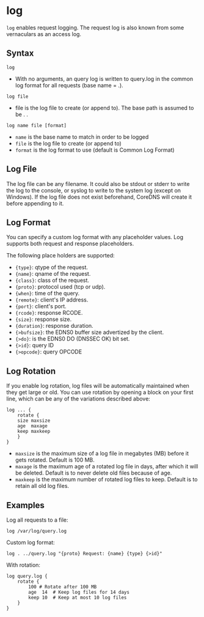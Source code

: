 # log

`log` enables request logging. The request log is also known from some vernaculars as an access log.

## Syntax

~~~
log
~~~

* With no arguments, an query log is written to query.log in the common log format for all requests
    (base name = .).

~~~
log file
~~~

* file is the log file to create (or append to). The base path is assumed to be . .

~~~
log name file [format]
~~~

* `name` is the base name to match in order to be logged
* `file` is the log file to create (or append to)
* `format` is the log format to use (default is Common Log Format)

## Log File

The log file can be any filename. It could also be stdout or stderr to write the log to the console,
or syslog to write to the system log (except on Windows). If the log file does not exist beforehand,
CoreDNS will create it before appending to it.

## Log Format

You can specify a custom log format with any placeholder values. Log supports both request and
response placeholders.

The following place holders are supported:

* `{type}`: qtype of the request.
* `{name}`: qname of the request.
* `{class}`: class of the request.
* `{proto}`: protocol used (tcp or udp).
* `{when}`: time of the query.
* `{remote}`: client's IP address.
* `{port}`: client's port.
* `{rcode}`: response RCODE.
* `{size}`: response size.
* `{duration}`: response duration.
* `{>bufsize}`: the EDNS0 buffer size advertized by the client.
* `{>do}`: is the EDNS0 DO (DNSSEC OK) bit set.
* `{>id}`: query ID
* `{>opcode}`: query OPCODE


## Log Rotation

If you enable log rotation, log files will be automatically maintained when they get large or old.
You can use rotation by opening a block on your first line, which can be any of the variations
described above:

~~~
log ... {
    rotate {
    size maxsize
    age  maxage
    keep maxkeep
    }
}
~~~

* `maxsize` is the maximum size of a log file in megabytes (MB) before it gets rotated. Default is 100 MB.
* `maxage` is the maximum age of a rotated log file in days, after which it will be deleted. Default is to never delete old files because of age.
* `maxkeep` is the maximum number of rotated log files to keep. Default is to retain all old log files.

## Examples

Log all requests to a file:

~~~
log /var/log/query.log
~~~

Custom log format:

~~~
log . ../query.log "{proto} Request: {name} {type} {>id}"
~~~

With rotation:

~~~
log query.log {
    rotate {
        100 # Rotate after 100 MB
        age  14  # Keep log files for 14 days
        keep 10  # Keep at most 10 log files
    }
}
